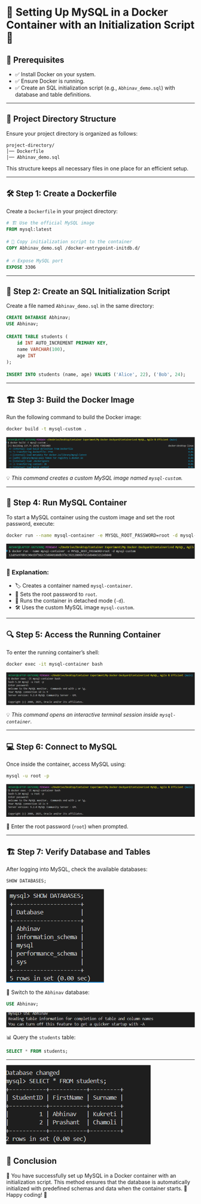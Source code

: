 # 🐬 Setting Up MySQL in a Docker Container with an Initialization Script 🚀

## 📌 Prerequisites
- ✅ Install Docker on your system.
- ✅ Ensure Docker is running.
- ✅ Create an SQL initialization script (e.g., `Abhinav_demo.sql`) with database and table definitions.

---

## 📂 Project Directory Structure
Ensure your project directory is organized as follows:

```
project-directory/
│── Dockerfile
│── Abhinav_demo.sql
```

This structure keeps all necessary files in one place for an efficient setup.

---

## 🛠 Step 1: Create a Dockerfile
Create a `Dockerfile` in your project directory:

```dockerfile
# 🏗 Use the official MySQL image
FROM mysql:latest

# 📂 Copy initialization script to the container
COPY Abhinav_demo.sql /docker-entrypoint-initdb.d/

# 🔥 Expose MySQL port
EXPOSE 3306
```

---

## 📜 Step 2: Create an SQL Initialization Script
Create a file named `Abhinav_demo.sql` in the same directory:

```sql
CREATE DATABASE Abhinav;
USE Abhinav;

CREATE TABLE students (
    id INT AUTO_INCREMENT PRIMARY KEY,
    name VARCHAR(100),
    age INT
);

INSERT INTO students (name, age) VALUES ('Alice', 22), ('Bob', 24);
```

---

## 🏗 Step 3: Build the Docker Image
Run the following command to build the Docker image:

```sh
docker build -t mysql-custom .
```
![Example Image](https://github.com/Abhinav-Kukreti/DOCKER-CONTAINER/blob/main/Containerized%20MySQL%2C%20Agile%20%26%20Efficient/Screenshot%202025-03-25%20103430.png)

💡 *This command creates a custom MySQL image named `mysql-custom`.*

---

## 🚀 Step 4: Run MySQL Container
To start a MySQL container using the custom image and set the root password, execute:

```sh
docker run --name mysql-container -e MYSQL_ROOT_PASSWORD=root -d mysql-custom
```
![Example Image](https://github.com/Abhinav-Kukreti/DOCKER-CONTAINER/blob/main/Containerized%20MySQL%2C%20Agile%20%26%20Efficient/Screenshot%202025-03-25%20103448.png)


### 🧐 Explanation:
- 🏷 Creates a container named `mysql-container`.
- 🔐 Sets the root password to `root`.
- 🏃 Runs the container in detached mode (`-d`).
- 🛠 Uses the custom MySQL image `mysql-custom`.

---

## 🔍 Step 5: Access the Running Container
To enter the running container’s shell:

```sh
docker exec -it mysql-container bash
```
![Example Image](https://github.com/Abhinav-Kukreti/DOCKER-CONTAINER/blob/main/Containerized%20MySQL%2C%20Agile%20%26%20Efficient/Screenshot%202025-03-25%20103502.png)

💡 *This command opens an interactive terminal session inside `mysql-container`.*

---

## 💻 Step 6: Connect to MySQL
Once inside the container, access MySQL using:

```sh
mysql -u root -p
```

![Example Image](https://github.com/Abhinav-Kukreti/DOCKER-CONTAINER/blob/main/Containerized%20MySQL%2C%20Agile%20%26%20Efficient/Screenshot%202025-03-25%20103502.png)

🔑 Enter the root password (`root`) when prompted.

---

## 🏗 Step 7: Verify Database and Tables
After logging into MySQL, check the available databases:

```sql
SHOW DATABASES;
```
![Example Image](https://github.com/Abhinav-Kukreti/DOCKER-CONTAINER/blob/main/Containerized%20MySQL%2C%20Agile%20%26%20Efficient/Screenshot%202025-03-25%20103521.png)

🔄 Switch to the `Abhinav` database:

```sql
USE Abhinav;
```
![Example Image](https://github.com/Abhinav-Kukreti/DOCKER-CONTAINER/blob/main/Containerized%20MySQL%2C%20Agile%20%26%20Efficient/Screenshot%202025-03-25%20103529.png)

📊 Query the `students` table:

```sql
SELECT * FROM students;
```

---

![Example Image](https://github.com/Abhinav-Kukreti/DOCKER-CONTAINER/blob/main/Containerized%20MySQL%2C%20Agile%20%26%20Efficient/Screenshot%202025-03-25%20103537.png)

## 🎉 Conclusion
🎯 You have successfully set up MySQL in a Docker container with an initialization script. This method ensures that the database is automatically initialized with predefined schemas and data when the container starts. 🚀 Happy coding! 🎨
